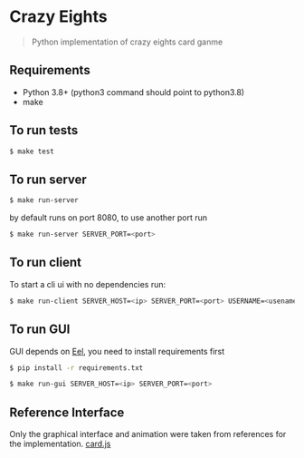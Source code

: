# Crazy Eights

> Python implementation of crazy eights card ganme

## Requirements
- Python 3.8+ (python3 command should point to python3.8)
- make

## To run tests
```bash
$ make test
```

## To run server
```bash
$ make run-server
```

by default runs on port 8080, to use another port run
```bash
$ make run-server SERVER_PORT=<port>
```

## To run client
To start a cli ui with no dependencies run:
```bash
$ make run-client SERVER_HOST=<ip> SERVER_PORT=<port> USERNAME=<usename>
```

## To run GUI
GUI depends on [Eel](https://github.com/samuelhwilliams/Eel), you need to install requirements first
```bash
$ pip install -r requirements.txt 
```

```bash
$ make run-gui SERVER_HOST=<ip> SERVER_PORT=<port>
```

## Reference Interface
Only the graphical interface and animation were taken from references for the implementation. 
[card.js](https://github.com/einaregilsson/cards.js)
